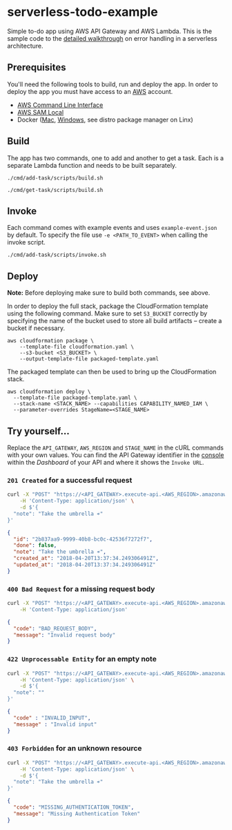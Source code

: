 # serverless-todo-example

Simple to-do app using AWS API Gateway and AWS Lambda. This is the sample code
to the [detailed walkthrough](https://foo.bar) on error handling in a serverless
architecture.

## Prerequisites

You'll need the following tools to build, run and deploy the app. In order to
deploy the app you must have access to an [AWS](http://aws.amazon.com) account.

- [AWS Command Line Interface](https://aws.amazon.com/cli)
- [AWS SAM Local](https://github.com/awslabs/aws-sam-local)
- Docker ([Mac](https://docs.docker.com/docker-for-mac), [Windows](https://docs.docker.com/docker-for-windows), see distro package manager on Linx)


## Build

The app has two commands, one to add and another to get a task. Each is a 
separate Lambda function and needs to be built separately.

    ./cmd/add-task/scripts/build.sh

    ./cmd/get-task/scripts/build.sh


## Invoke

Each command comes with example events and uses `example-event.json` by default.
To specify the file use `-e <PATH_TO_EVENT>` when calling the invoke script.

    ./cmd/add-task/scripts/invoke.sh


## Deploy

**Note:** Before deploying make sure to build both commands, see above.

In order to deploy the full stack, package the CloudFormation template using the
following command. Make sure to set `S3_BUCKET` correctly by specifying the name
of the bucket used to store all build artifacts – create a bucket if necessary.

    aws cloudformation package \
        --template-file cloudformation.yaml \
        --s3-bucket <S3_BUCKET> \
        --output-template-file packaged-template.yaml


The packaged template can then be used to bring up the CloudFormation stack.

    aws cloudformation deploy \
      --template-file packaged-template.yaml \
      --stack-name <STACK_NAME> --capabilities CAPABILITY_NAMED_IAM \
      --parameter-overrides StageName=<STAGE_NAME>


## Try yourself…

Replace the `API_GATEWAY`, `AWS_REGION` and `STAGE_NAME` in the cURL commands
with your own values. You can find the API Gateway identifier in the [console](console.aws.amazon.com/apigateway)
within the _Dashboard_ of your API and where it shows the `Invoke URL`.


### `201 Created` for a successful request

```sh
curl -X "POST" "https://<API_GATEWAY>.execute-api.<AWS_REGION>.amazonaws.com/<STAGE_NAME>/tasks" \
    -H 'Content-Type: application/json' \
    -d $'{
  "note": "Take the umbrella ☔"
}'
```

```json
{
  "id": "2b837aa9-9999-40b8-bc0c-42536f7272f7",
  "done": false,
  "note": "Take the umbrella ☔",
  "created_at": "2018-04-20T13:37:34.249306491Z",
  "updated_at": "2018-04-20T13:37:34.249306491Z"
}
```


### `400 Bad Request` for a missing request body

```sh
curl -X "POST" "https://<API_GATEWAY>.execute-api.<AWS_REGION>.amazonaws.com/<STAGE_NAME>/tasks" \
    -H 'Content-Type: application/json'
```

```json
{
  "code": "BAD_REQUEST_BODY",
  "message": "Invalid request body"
}
```


### `422 Unprocessable Entity` for an empty note

```sh
curl -X "POST" "https://<API_GATEWAY>.execute-api.<AWS_REGION>.amazonaws.com/<STAGE_NAME>/tasks" \
    -H 'Content-Type: application/json' \
    -d $'{
  "note": ""
}'
```

```json
{
  "code" : "INVALID_INPUT",
  "message" : "Invalid input"
}
```


### `403 Forbidden` for an unknown resource

```sh
curl -X "POST" "https://<API_GATEWAY>.execute-api.<AWS_REGION>.amazonaws.com/<STAGE_NAME>/wrong-path" \
    -H 'Content-Type: application/json' \
    -d $'{
  "note": "Take the umbrella ☔"
}'
```

```json
{
  "code": "MISSING_AUTHENTICATION_TOKEN",
  "message": "Missing Authentication Token"
}
```
